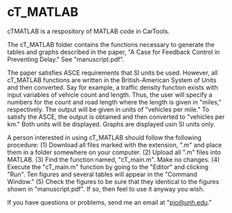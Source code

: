 # cT_MATLAB
cTMATLAB is a respository of MATLAB code in CarTools.

The cT_MATLAB folder contains the functions necessary to generate the tables and graphs described in the paper, "A Case for Feedback Control in Preventing Delay." See "manuscript.pdf".

The paper satisfies ASCE requirements that SI units be used. However, all cT_MATLAB functions are written in the British-American System of Units and then converted. Say for example, a traffic density function exists with input variables of vehicle count and length. Thus, the user will specify a numbers for the count and road length where the length is given in "miles," respectively. The output will be given in units of "vehicles per mile." To satisfy the ASCE, the output is obtained and then converted to "vehicles per km."  Both units will be displayed. Graphs are displayed usin SI units only. 

A person interested in using cT_MATLAB should follow the following procedure: (1) Download all files marked with the extension, ".m" and place them in a folder somewhere on your computer. (2) Upload all ".m" files into MATLAB. (3) Find the function named, "cT_main.m". Make no changes. (4) Execute the "cT_main.m" function by going to the "Editor" and clicking "Run". Ten figures and several tables will appear in the "Command Window." (5) Check the figures to be sure that they identical to the figures shown in "manuscript.pdf". If so, then feel to use it anyway you wish.

If you have questions or problems, send me an email at "pjo@unh.edu."
